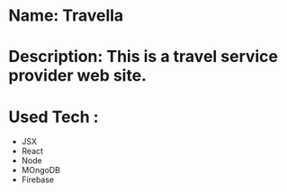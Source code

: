 # Name: Travella
# Description: This is a travel service provider web site.

# Used Tech :
- JSX
- React
- Node
- MOngoDB
- Firebase